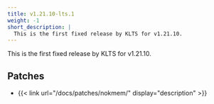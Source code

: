 ```yaml
---
title: v1.21.10-lts.1
weight: -1
short_description: |
  This is the first fixed release by KLTS for v1.21.10.
---
```


This is the first fixed release by KLTS for v1.21.10.

## Patches

- {{< link url="/docs/patches/nokmem/" display="description" >}}
